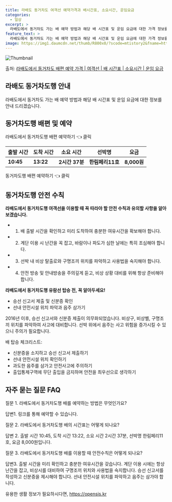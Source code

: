 ```yaml
---
title: 라배도 동거차도 여객선 예약가격과 배시간표, 소요시간, 운임요금
categories:
  - 일상
excerpt: >
  라배도에서 동거차도 가는 배 예약 방법과 해당 배 시간표 및 운임 요금에 대한 가격 정보를 안내 드리겠습니다. 안전하고 재밋는 동거차도행 여행을 위해 아래 정보 참고하시기 바랍니다. 동거차도행 배편 예약하기 👈 클릭라배도에서 동거차도행 배 시간표출발 시간도착 시간소요 시간선박명요금10:4513:222시간 37분한림페리11호8,000원동거차도행 배편 예약하기 👈 클릭라배도에서 동거차도행 여객선 탑승 시 이용수칙라배도에서 동거차도행 여객선을 이용할 때 꼭 따라야 할 안전 수칙과 유의할 사항을 알아보겠습니다. 중요 내용: 1) 배 출항 시간을 확인하고 미리 도착하여 충분한 여유시간을 확보해야 합니다. 2) 계단 이용 시 난간을 꼭 잡고, 바람이나 파도가 심한 날에는 특히 조심해야 합니다. 3) 선박 내 비상 ..
feature_text: >
  라배도에서 동거차도 가는 배 예약 방법과 해당 배 시간표 및 운임 요금에 대한 가격 정보를 안내 드리겠습니다. 안전하고 재밋는 동거차도행 여행을 위해 아래 정보 참고하시기 바랍니다. 동거차도행 배편 예약하기 👈 클릭라배도에서 동거차도행 배 시간표출발 시간도착 시간소요 시간선박명요금10:4513:222시간 37분한림페리11호8,000원동거차도행 배편 예약하기 👈 클릭라배도에서 동거차도행 여객선 탑승 시 이용수칙라배도에서 동거차도행 여객선을 이용할 때 꼭 따라야 할 안전 수칙과 유의할 사항을 알아보겠습니다. 중요 내용: 1) 배 출항 시간을 확인하고 미리 도착하여 충분한 여유시간을 확보해야 합니다. 2) 계단 이용 시 난간을 꼭 잡고, 바람이나 파도가 심한 날에는 특히 조심해야 합니다. 3) 선박 내 비상 ..
image: https://img1.daumcdn.net/thumb/R800x0/?scode=mtistory2&fname=https%3A%2F%2Fblog.kakaocdn.net%2Fdn%2FHzILh%2FbtsHDS5W6hC%2FA21UK8TEQu8icKLSd272kk%2Fimg.webp
---
```


![Thumbnail](https://img1.daumcdn.net/thumb/R800x0/?scode=mtistory2&fname=https%3A%2F%2Fblog.kakaocdn.net%2Fdn%2FHzILh%2FbtsHDS5W6hC%2FA21UK8TEQu8icKLSd272kk%2Fimg.webp)

<p>출처: <a href="https://opensis.kr/entry/%EB%9D%BC%EB%B0%B0%EB%8F%84%EC%97%90%EC%84%9C-%EB%8F%99%EA%B1%B0%EC%B0%A8%EB%8F%84-%EB%B0%B0%ED%8E%B8-%EC%98%88%EC%95%BD-%EA%B0%80%EA%B2%A9-%EC%97%AC%EA%B0%9D%EC%84%A0-%EB%B0%B0-%EC%8B%9C%EA%B0%84%ED%91%9C-%EC%86%8C%EC%9A%94%EC%8B%9C%EA%B0%84-%EC%9A%B4%EC%9E%84-%EC%9A%94%EA%B8%88" rel="dofollow">라배도에서 동거차도 배편 예약 가격 | 여객선 | 배 시간표 | 소요시간 | 운임 요금</a> </p>

## 라배도 동거차도행 안내

라배도에서 동거차도 가는 배 예약 방법과 해당 배 시간표 및 운임 요금에 대한 정보를 안내 드리겠습니다.

## 동거차도행 배편 및 예약

라배도에서 동거차도행 배편 예약하기 👈 클릭

출발 시간 | 도착 시간 | 소요 시간 | 선박명 | 요금  
---|---|---|---|---  
**10:45** | **13:22** | **2시간 37분** | **한림페리11호** | **8,000원**  
  
동거차도행 배편 예약하기 👈 클릭

## 동거차도행 안전 수칙

**라배도에서 동거차도행 여객선을 이용할 때 꼭 따라야 할 안전 수칙과 유의할 사항을 알아보겠습니다.**

  * 1) 배 출발 시간을 확인하고 미리 도착하여 충분한 여유시간을 확보해야 합니다.
  * 2) 계단 이용 시 난간을 꼭 잡고, 바람이나 파도가 심한 날에는 특히 조심해야 합니다.
  * 3) 선박 내 비상 탈출로와 구명조끼 위치를 파악하고 사용법을 숙지해야 합니다.
  * 4) 안전 방송 및 안내방송을 주의깊게 듣고, 비상 상황 대비를 위해 항상 준비해야 합니다.

**라배도에서 동거차도행 유람선 탑승 전, 꼭 알아두세요!**

  * 승선 신고서 제출 및 신분증 확인
  * 선내 안전시설 위치 파악과 음주 삼가기

2016년 이후, 승선 신고서와 신분증 제출이 의무화되었습니다. 비상구, 비상벨, 구명조끼 위치를 파악하여 사고에 대비합니다. 선박 위에서
음주는 사고 위험을 증가시킬 수 있으니 주의가 필요합니다.

배 탑승 체크리스트:

  * 신분증을 소지하고 승선 신고서 제출하기
  * 선내 안전시설 위치 확인하기
  * 과도한 음주를 삼가고 안전사고에 주의하기
  * 출입통제구역에 무단 출입을 금지하며 안전을 최우선으로 생각하기

## 자주 묻는 질문 FAQ

질문 1. 라배도에서 동거차도행 배를 예약하는 방법은 무엇인가요?

답변1. 링크를 통해 예약할 수 있습니다.

질문 2. 라배도에서 동거차도행 배의 시간표는 어떻게 되나요?

답변 2. 출발 시간 10:45, 도착 시간 13:22, 소요 시간 2시간 37분, 선박명 한림페리11호, 요금 8,000원입니다.

질문 3. 라배도에서 동거차도행 배를 이용할 때 안전수칙은 어떻게 되나요?

답변3. 출발 시간을 미리 확인하고 충분한 여유시간을 갖습니다. 계단 이용 시에는 항상 난간을 잡고, 비상시를 대비하여 구명조끼 위치와
사용법을 숙지합니다. 승선 신고서를 작성하고 신분증을 제시해야 합니다. 선내 안전시설 위치를 파악하고 음주는 삼가야 합니다.

 

유용한 생활 정보가 필요하시다면, <a href="https://opensis.kr" rel="dofollow">https://opensis.kr</a>


